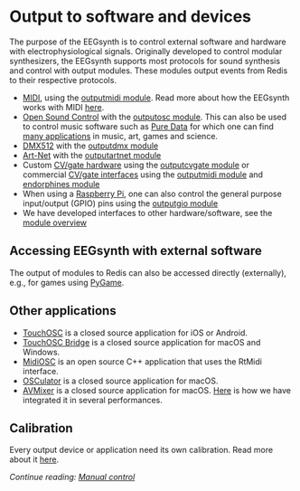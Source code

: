# Output to software and devices

The purpose of the EEGsynth is to control external software and hardware with electrophysiological signals. Originally developed to control modular synthesizers, the EEGsynth supports most protocols for sound synthesis and control with output modules. These modules output events from Redis to their respective protocols.

- [MIDI](https://www.midi.org/), using the [outputmidi module](../module/outputmidi). Read more about how the EEGsynth
  works with MIDI [here](midi.md).
- [Open Sound Control](http://opensoundcontrol.org/introduction-osc) with the [outputosc module](../module/outputosc).
  This can also be used to control music software such as [Pure Data](https://puredata.info/)
  for which one can find [many applications](https://patchstorage.com/platform/pd-extended/) in music, art, games and science.
- [DMX512](https://en.wikipedia.org/wiki/DMX512) with the [outputdmx module](../module/outputdmx)
- [Art-Net](https://en.wikipedia.org/wiki/Art-Net) with the [outputartnet module](../module/outputartnet)
- Custom [CV/gate hardware](../hardware/usb2cvgate_4channel) using the [outputcvgate module](../module/outputcvgate) or commercial [CV/gate interfaces](doepfer.md) using the [outputmidi module](../module/outputmidi) and [endorphines module](../module/endorphines)
- When using a [Raspberry Pi](http://raspberrypi.org/), one can also control the general purpose input/output (GPIO) pins using the [outputgio module](../module/outputgpio)
- We have developed interfaces to other hardware/software, see the [module overview](module-overview.md)

## Accessing EEGsynth with external software

The output of modules to Redis can also be accessed directly (externally), e.g., for games using [PyGame](https://www.pygame.org/news).

## Other applications

- [TouchOSC](https://hexler.net/products/touchosc) is a closed source application for iOS or Android.
- [TouchOSC Bridge](https://hexler.net/docs/touchosc-getting-started-midi) is a closed source application for macOS and Windows.
- [MidiOSC](https://github.com/jstutters/MidiOSC) is an open source C++ application that uses the RtMidi interface.
- [OSCulator](http://www.osculator.net) is a closed source application for macOS.
- [AVMixer](https://neuromixer.com/products/avmixer-pro) is a closed source application for macOS. [Here](avmixer.md) is how we
  have integrated it in several performances.

## Calibration

Every output device or application need its own calibration. Read more about it [here](calibration.md).

_Continue reading: [Manual control](manual-control.md)_
